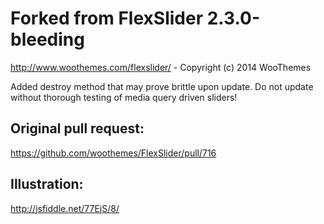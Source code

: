 # Forked from FlexSlider 2.3.0-bleeding
http://www.woothemes.com/flexslider/ - Copyright (c) 2014 WooThemes

Added destroy method that may prove brittle upon update. Do not update without thorough testing of media query driven sliders!

## Original pull request:

https://github.com/woothemes/FlexSlider/pull/716

## Illustration:

http://jsfiddle.net/77EjS/8/
